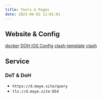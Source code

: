 ```yaml
---
title: Tools & Pages
date: 2023-06-02 11:01:01
---
```


## Website & Config

[docker](https://docker.maye.site)
[DOH iOS Config](https://d.maye.site/doh.mobileconfig)
[clash-template](clash-template.yaml)
[clash](clash.yaml)


## Service

### DoT & DoH
- `https://d.maye.site/query`
- `tls://d.maye.site:854`
